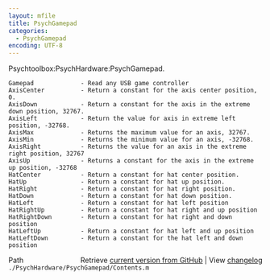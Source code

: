 ```yaml
---
layout: mfile
title: PsychGamepad
categories:
  - PsychGamepad
encoding: UTF-8
---
```


Psychtoolbox:PsychHardware:PsychGamepad.  


    Gamepad             - Read any USB game controller  
    AxisCenter          - Return a constant for the axis center position, 0.  
    AxisDown            - Return a constant for the axis in the extreme down position, 32767.  
    AxisLeft            - Return the value for axis in extreme left position, -32768.  
    AxisMax             - Returns the maximum value for an axis, 32767.  
    AxisMin             - Returns the minimum value for an axis, -32768.  
    AxisRight           - Returns the value for an axis in the extreme right position, 32767  
    AxisUp              - Returns a constant for the axis in the extreme up position, -32768  
    HatCenter           - Return a constant for hat center position.  
    HatUp               - Return a constant for hat up position.  
    HatRight            - Return a constant for hat right position.  
    HatDown             - Return a constant for hat down position.  
    HatLeft             - Return a constant for hat left position  
    HatRightUp          - Return a constant for hat right and up position  
    HatRightDown        - Return a constant for hat right and down position  
    HatLeftUp           - Return a constant for hat left and up position  
    HatLeftDown         - Return a constant for the hat left and down position  


<div class="code_header" style="text-align:right;">
  <span style="float:left;">Path&nbsp;&nbsp;</span> <span class="counter">Retrieve <a href=
  "https://raw.github.com/Psychtoolbox-3/Psychtoolbox-3/beta/./PsychHardware/PsychGamepad/Contents.m">current version from GitHub</a> | View <a href=
  "https://github.com/Psychtoolbox-3/Psychtoolbox-3/commits/beta/./PsychHardware/PsychGamepad/Contents.m">changelog</a></span>
</div>
<div class="code">
  <code>./PsychHardware/PsychGamepad/Contents.m</code>
</div>
